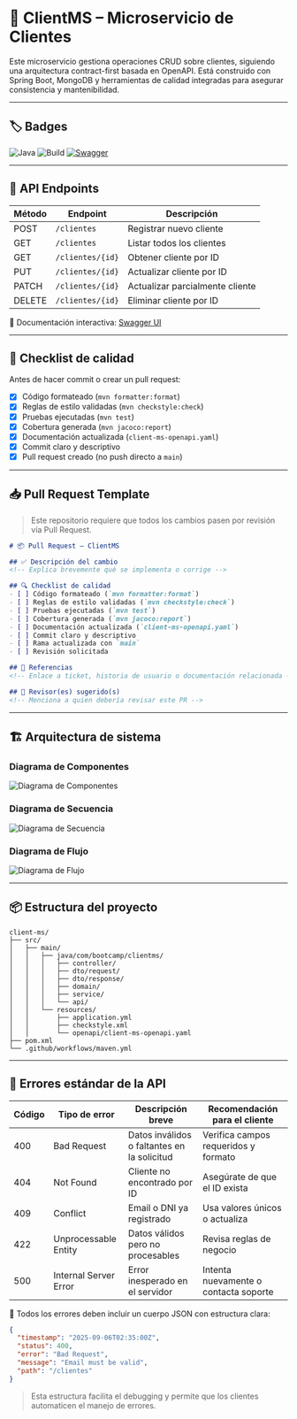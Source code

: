 # 🧾 ClientMS – Microservicio de Clientes

Este microservicio gestiona operaciones CRUD sobre clientes, siguiendo una arquitectura contract-first basada en OpenAPI. Está construido con Spring Boot, MongoDB y herramientas de calidad integradas para asegurar consistencia y mantenibilidad.

---

## 🏷️ Badges

![Java](https://img.shields.io/badge/language-Java%2017-blue)
![Build](https://github.com/natalygiron/ClientMS/actions/workflows/maven.yml/badge.svg)
[![Swagger](https://img.shields.io/badge/docs-Swagger-blue?logo=swagger)](http://localhost:8080/swagger-ui/index.html)
<!-- ![License](https://img.shields.io/github/license/natalygiron/ClientMS) -->
---

## 📘 API Endpoints

| Método | Endpoint         | Descripción                         |
|--------|------------------|-------------------------------------|
| POST   | `/clientes`      | Registrar nuevo cliente             |
| GET    | `/clientes`      | Listar todos los clientes           |
| GET    | `/clientes/{id}` | Obtener cliente por ID              |
| PUT    | `/clientes/{id}` | Actualizar cliente por ID           |
| PATCH  | `/clientes/{id}` | Actualizar parcialmente cliente     |
| DELETE | `/clientes/{id}` | Eliminar cliente por ID             |

📎 Documentación interactiva: [Swagger UI](http://localhost:8080/swagger-ui/index.html)

---

## 🧪 Checklist de calidad

Antes de hacer commit o crear un pull request:

- [x] Código formateado (`mvn formatter:format`)
- [x] Reglas de estilo validadas (`mvn checkstyle:check`)
- [x] Pruebas ejecutadas (`mvn test`)
- [x] Cobertura generada (`mvn jacoco:report`)
- [x] Documentación actualizada (`client-ms-openapi.yaml`)
- [x] Commit claro y descriptivo
- [x] Pull request creado (no push directo a `main`)

---

## 📥 Pull Request Template

> Este repositorio requiere que todos los cambios pasen por revisión vía Pull Request.

```markdown
# 📦 Pull Request – ClientMS

## ✅ Descripción del cambio
<!-- Explica brevemente qué se implementa o corrige -->

## 🔍 Checklist de calidad
- [ ] Código formateado (`mvn formatter:format`)
- [ ] Reglas de estilo validadas (`mvn checkstyle:check`)
- [ ] Pruebas ejecutadas (`mvn test`)
- [ ] Cobertura generada (`mvn jacoco:report`)
- [ ] Documentación actualizada (`client-ms-openapi.yaml`)
- [ ] Commit claro y descriptivo
- [ ] Rama actualizada con `main`
- [ ] Revisión solicitada

## 📎 Referencias
<!-- Enlace a ticket, historia de usuario o documentación relacionada -->

## 👥 Revisor(es) sugerido(s)
<!-- Menciona a quien debería revisar este PR -->
```
---

## 🏗️ Arquitectura de sistema

### Diagrama de Componentes
![Diagrama de Componentes](src/diagrams/Diagrama%20de%20componentes.png)

### Diagrama de Secuencia
![Diagrama de Secuencia](src/diagrams/Diagra%20de%20secuencia.png)

### Diagrama de Flujo
![Diagrama de Flujo](src/diagrams/Diagrama%20de%20flujo.png)

---

## 📦 Estructura del proyecto
```código
client-ms/
├── src/
│   ├── main/
│   │   ├── java/com/bootcamp/clientms/
│   │   │   ├── controller/
│   │   │   ├── dto/request/
│   │   │   ├── dto/response/
│   │   │   ├── domain/
│   │   │   ├── service/
│   │   │   └── api/
│   │   └── resources/
│   │       ├── application.yml
│   │       ├── checkstyle.xml
│   │       └── openapi/client-ms-openapi.yaml
├── pom.xml
└── .github/workflows/maven.yml
```
---

## 🚨 Errores estándar de la API

| Código | Tipo de error        | Descripción breve                          | Recomendación para el cliente |
|--------|----------------------|--------------------------------------------|-------------------------------|
| 400    | Bad Request          | Datos inválidos o faltantes en la solicitud| Verifica campos requeridos y formato |
| 404    | Not Found            | Cliente no encontrado por ID               | Asegúrate de que el ID exista |
| 409    | Conflict             | Email o DNI ya registrado                  | Usa valores únicos o actualiza |
| 422    | Unprocessable Entity | Datos válidos pero no procesables          | Revisa reglas de negocio      |
| 500    | Internal Server Error| Error inesperado en el servidor            | Intenta nuevamente o contacta soporte |

📎 Todos los errores deben incluir un cuerpo JSON con estructura clara:

```json
{
  "timestamp": "2025-09-06T02:35:00Z",
  "status": 400,
  "error": "Bad Request",
  "message": "Email must be valid",
  "path": "/clientes"
}
```
> Esta estructura facilita el debugging y permite que los clientes automaticen el manejo de errores.
